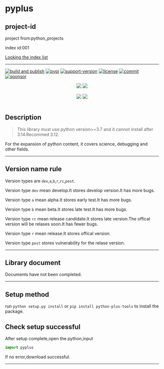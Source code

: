 # pyplus

## project-id
project from:python_projects

index id:001

[Looking the index list](https://github.com/xystudio889/xystudio889/blob/main/index/python-projects.md)

---
[![build and publish](https://github.com/xystudio889/pyplus/workflows/build_and_publish/badge.svg)](https://github.com/xystudio889/pyplus/actions?query=workflow%3Abuild_and_publish)   [![pypi](https://img.shields.io/pypi/v/python-plus-tools.svg)](https://pypi.org/project/python-plus-tools/)   [![support-version](https://img.shields.io/pypi/pyversions/python-plus-tools)](https://img.shields.io/pypi/pyversions/python-plus-tools)  [![license](https://img.shields.io/github/license/xystudio889/pyplus)](https://github.com/gaogaotiantian/viztracer/blob/master/LICENSE)  [![commit](https://img.shields.io/github/last-commit/xystudio889/pyplus/master)](https://github.com/xystudio889/pyplus/commits/master)  [![sponsor](https://img.shields.io/badge/%E2%9D%A4-Sponsor%20me-%23c96198?style=flat&logo=GitHub)](https://github.com/sponsors/xystudio889)
<br />
<div align="center" style="line-height: 1;">
  <a href="./README.md"><img
    src="https://img.shields.io/badge/language-English-536af5?color=781ff1&logoColor=white"/></a>
  <a href="./README-CN.md"><img
    src="https://img.shields.io/badge/简体中文-536af5?color=ff0000&logoColor=white"/></a>
</div>
<br />
<div align="center" style="line-height: 1;">
  <a href="./feature.md"><img
    src="https://img.shields.io/badge/feature-English-536af5?color=781ff1&logoColor=white"/></a>
  <a href="./feature-CN.md"><img
    src="https://img.shields.io/badge/简体中文-536af5?color=86fce5&logoColor=white"/></a>
</div>
<br />

## Description

> This library must use python version>=3.7 and it cannot install after 3.14.Recommed 3.12.

For the expansion of python content, it covers science, debugging and other fields.

---
## Version name rule
Version types are `dev`,`a`,`b`,`r`,`rc`,`post`.

Version type `dev` mean develop.It stores develop version.It has more bugs.

Version type `a` mean alpha.It stores early test.It has more bugs.

Version type `b` mean beta.It stores late test.It has more bugs.

Version type `rc` mean release candidate.It stores late version.The offical version will be relases soon.It has fewer bugs.

Version type `r` mean release.It stores offical version.

Version type `post` stores vulnerability for the relase version.


---

## Library document
Documents have not been completed.

---
## Setup method
run `python setup.py install` or `pip install python-plus-tools` to install the package.

## Check setup successful
After setup complete,open the python,input
```python
import pyplus
```
If no error,download successful.

---
